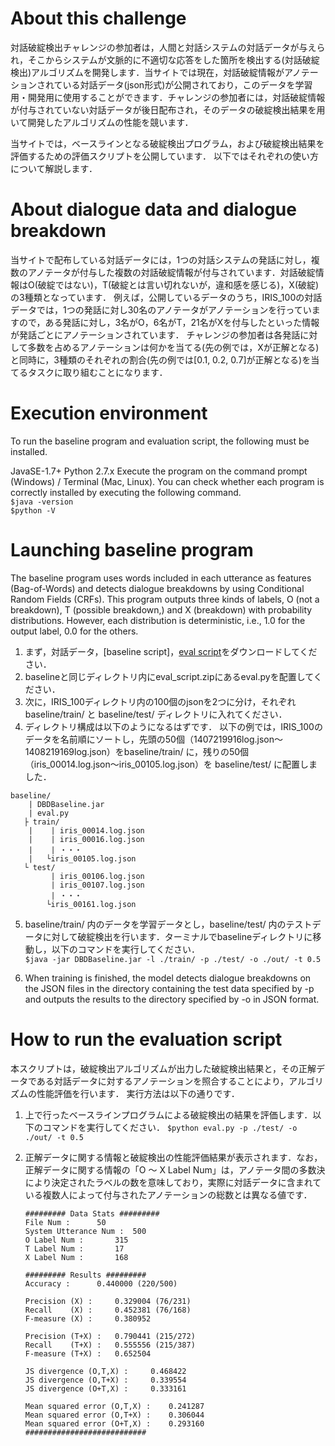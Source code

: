 # About this challenge

対話破綻検出チャレンジの参加者は，人間と対話システムの対話データが与えられ，そこからシステムが文脈的に不適切な応答をした箇所を検出する(対話破綻検出)アルゴリズムを開発します．当サイトでは現在，対話破綻情報がアノテーションされている対話データ(json形式)が公開されており，このデータを学習用・開発用に使用することができます．チャレンジの参加者には，対話破綻情報が付与されていない対話データが後日配布され，そのデータの破綻検出結果を用いて開発したアルゴリズムの性能を競います．

当サイトでは，ベースラインとなる破綻検出プログラム，および破綻検出結果を評価するための評価スクリプトを公開しています．
以下ではそれぞれの使い方について解説します．


# About dialogue data and dialogue breakdown

当サイトで配布している対話データには，1つの対話システムの発話に対し，複数のアノテータが付与した複数の対話破綻情報が付与されています．対話破綻情報はO(破綻ではない)，T(破綻とは言い切れないが，違和感を感じる)，X(破綻)の3種類となっています．
例えば，公開しているデータのうち，IRIS_100の対話データでは，1つの発話に対し30名のアノテータがアノテーションを行っていますので，ある発話に対し，3名がO，6名がT，21名がXを付与したといった情報が発話ごとにアノテーションされています．
チャレンジの参加者は各発話に対して多数を占めるアノテーションは何かを当てる(先の例では，Xが正解となる)と同時に，3種類のそれぞれの割合(先の例では[0.1, 0.2, 0.7]が正解となる)を当てるタスクに取り組むことになります．


# Execution environment

To run the baseline program and evaluation script, the following must be installed.

JavaSE-1.7+
Python 2.7.x
Execute the program on the command prompt (Windows) / Terminal (Mac, Linux). 
You can check whether each program is correctly installed by executing the following command.  
`$java -version`  
`$python -V`


# Launching baseline program

The baseline program uses words included in each utterance as features (Bag-of-Words) and detects dialogue breakdowns by using Conditional Random Fields (CRFs).
This program outputs three kinds of labels, O (not a breakdown), T (possible breakdown,) and X (breakdown) with probability distributions.
However, each distribution is deterministic, i.e., 1.0 for the output label, 0.0 for the others.

1. まず，対話データ，[baseline script]，[eval script]をダウンロードしてください．
2. baselineと同じディレクトリ内にeval_script.zipにあるeval.pyを配置してください．
3. 次に，IRIS_100ディレクトリ内の100個のjsonを2つに分け，それぞれ baseline/train/ と baseline/test/ ディレクトリに入れてください．
4. ディレクトリ構成は以下のようになるはずです． 以下の例では，IRIS_100のデータを名前順にソートし，先頭の50個（1407219916log.json～1408219169log.json）をbaseline/train/ に，残りの50個（iris_00014.log.json～iris_00105.log.json）を baseline/test/ に配置しました．
~~~~
baseline/
    | DBDBaseline.jar 
    | eval.py
   ├ train/
    |    | iris_00014.log.json
    |    | iris_00016.log.json
    |    | ・・・
    |   └iris_00105.log.json
   └ test/
         | iris_00106.log.json
         | iris_00107.log.json
         | ・・・
        └iris_00161.log.json
~~~~
5. baseline/train/ 内のデータを学習データとし，baseline/test/ 内のテストデータに対して破綻検出を行います．ターミナルでbaselineディレクトリに移動し，以下のコマンドを実行してください．  
	`$java -jar DBDBaseline.jar -l ./train/ -p ./test/ -o ./out/ -t 0.5`

6. When training is finished, the model detects dialogue breakdowns on the JSON files in the directory containing the test data specified by -p and outputs the results to the directory specified by -o in JSON format.

[baseline]:https://github.com/dbd-challenge/dbdc3/tree/master/prog/crf_baseline  "baseline"
[eval script]:https://github.com/dbd-challenge/dbdc3/tree/master/prog/eval_script "eval script"


# How to run the evaluation script
本スクリプトは，破綻検出アルゴリズムが出力した破綻検出結果と，その正解データである対話データに対するアノテーションを照合することにより，アルゴリズムの性能評価を行います．
実行方法は以下の通りです．

1. 上で行ったベースラインプログラムによる破綻検出の結果を評価します．以下のコマンドを実行してください．
`$python eval.py -p ./test/ -o ./out/ -t 0.5`

2. 正解データに関する情報と破綻検出の性能評価結果が表示されます．なお，正解データに関する情報の「O ～ X Label Num」は，アノテータ間の多数決により決定されたラベルの数を意味しており，実際に対話データに含まれている複数人によって付与されたアノテーションの総数とは異なる値です．
	~~~~
	######### Data Stats #########
	File Num : 		50
	System Utterance Num : 	500
	O Label Num : 		315
	T Label Num : 		17
	X Label Num : 		168

	######### Results #########
	Accuracy : 		0.440000 (220/500)

	Precision (X) : 	0.329004 (76/231)
	Recall    (X) : 	0.452381 (76/168)
	F-measure (X) : 	0.380952

	Precision (T+X) : 	0.790441 (215/272)
	Recall    (T+X) : 	0.555556 (215/387)
	F-measure (T+X) : 	0.652504

	JS divergence (O,T,X) : 	0.468422
	JS divergence (O,T+X) : 	0.339554
	JS divergence (O+T,X) : 	0.333161

	Mean squared error (O,T,X) : 	0.241287
	Mean squared error (O,T+X) : 	0.306044
	Mean squared error (O+T,X) : 	0.293160
	###########################
	~~~~
